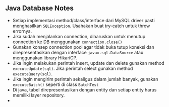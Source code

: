 ## Java Database Notes

* Setiap implementasi method/class/interface dari MySQL driver pasti menghasilkan `SQLException`. Usahakan buat try-catch untuk throw errornya.
* Jika sudah menjalankan connection, diharuskan untuk menutup connection ke DB menggunakan `connection.close()`
* Gunakan konsep connection pool agar tidak buka tutup koneksi dan direpresentasikan dengan interface `javax.sql.DataSource` atau menggunakan library HikariCP.
* Jika ingin melakukan perintah insert, update dan delete gunakan method `executeUpdate(sql)`. Jika perintah select gunakan method `executeQuery(sql)`.
* Jika ingin mengirim perintah sekaligus dalam jumlah banyak, gunakan `executeBatch()` seperti di class `BatchTest`
* Di java, tabel direpresentasikan dengan entity dan setiap entity harus memiliki layer repository.
* 